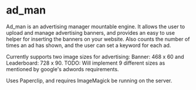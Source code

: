 ad_man
======

Ad_man is an advertising manager mountable engine.  It allows the user to upload and manage advertising banners, and provides an easy to use helper for inserting the banners on your website.  Also counts the number of times an ad has shown, and the user can set a keyword for each ad.

Currently supports two image sizes for advertising: Banner: 468 x 60 and Leaderboard: 728 x 90. 
TODO: Will implement 9 different sizes as mentioned by google's adwords requirements.

Uses Paperclip, and requires ImageMagick be running on the server.

